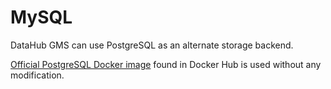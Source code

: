 # MySQL

DataHub GMS can use PostgreSQL as an alternate storage backend.

[Official PostgreSQL Docker image](https://hub.docker.com/_/postgres) found in Docker Hub is used without 
any modification.
